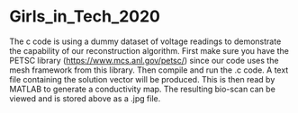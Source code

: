 # Girls_in_Tech_2020
The c code is using a dummy dataset of voltage readings to demonstrate the capability of our reconstruction algorithm.
First make sure you have the PETSC library (https://www.mcs.anl.gov/petsc/) since our code uses the mesh framework from this library.
Then compile and run the .c code.
A text file containing the solution vector will be produced.
This is then read by MATLAB to generate a conductivity map.
The resulting bio-scan can be viewed and is stored above as a .jpg file.
